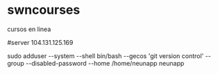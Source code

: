 # swncourses
cursos en linea

#server
104.131.125.169


sudo adduser --system --shell bin/bash --gecos 'git version control' --group --disabled-password --home /home/neunapp neunapp
